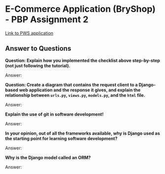 # E-Commerce Application (BryShop) - PBP Assignment 2

[Link to PWS application](http://bryant-warrick-ecommerce.pbp.cs.ui.ac.id/)

## Answer to Questions

**Question: Explain how you implemented the checklist above step-by-step (not just following the tutorial).**

Answer:

**Question: Create a diagram that contains the request client to a Django-based web application and the response it gives, and explain the relationship between `urls.py`, `views.py`, `models.py`, and the `html` file.**

Answer:

**Explain the use of git in software development!**

Answer:

**In your opinion, out of all the frameworks available, why is Django used as the starting point for learning software development?**

Answer:

**Why is the Django model called an ORM?**

Answer:
